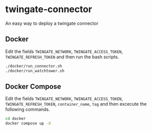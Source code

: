 # twingate-connector
An easy way to deploy a twingate connector

## Docker
Edit the fields `TWINGATE_NETWORK`, `TWINGATE_ACCESS_TOKEN`, `TWINGATE_REFRESH_TOKEN` and then run the bash scripts.

```bash
./docker/run_connector.sh
./docker/run_watchtower.sh
```

## Docker Compose
Edit the fields `TWINGATE_NETWORK`, `TWINGATE_ACCESS_TOKEN`, `TWINGATE_REFRESH_TOKEN`, `container_name`, `tag` and then excecute the following commands.

```bash
cd docker
docker compose up -d
```